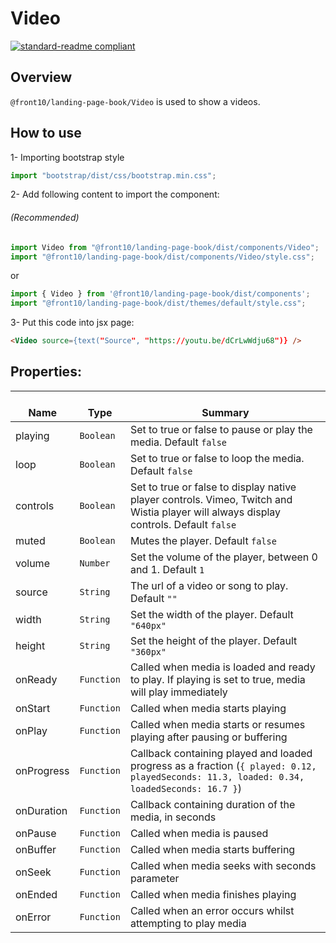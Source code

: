 # Video

[![standard-readme compliant](https://img.shields.io/badge/standard--readme-OK-green.svg?style=flat-square)](https://github.com/RichardLitt/standard-readme)

## Overview
`@front10/landing-page-book/Video` is used to show a videos.

## How to use
1- Importing bootstrap style

```js
import "bootstrap/dist/css/bootstrap.min.css";
```
2- Add following content to import the component:

###### (Recommended)
```js
import Video from "@front10/landing-page-book/dist/components/Video";
import "@front10/landing-page-book/dist/components/Video/style.css";
```
or

```js
import { Video } from '@front10/landing-page-book/dist/components';
import "@front10/landing-page-book/dist/themes/default/style.css";
```

3- Put this code into jsx page:
```html
<Video source={text("Source", "https://youtu.be/dCrLwWdju68")} />
```

## Properties:

| </br>Name   | </br>Type | </br>Summary                                                                                 | 
| ------------| - | ------------------------------------------------------------------------------------------------------ |
| playing      | `Boolean` | Set to true or false to pause or play the media. Default `false` |
| loop      | `Boolean` | Set to true or false to loop the media. Default `false` |
| controls      | `Boolean` | Set to true or false to display native player controls. Vimeo, Twitch and Wistia player will always display controls. Default `false` |
| muted      | `Boolean` | Mutes the player. Default `false` |
| volume      | `Number` | Set the volume of the player, between 0 and 1. Default `1` |
| source      | `String` | The url of a video or song to play. Default `""` |
| width      | `String` | Set the width of the player. Default `"640px"` |
| height      | `String` | Set the height of the player. Default `"360px"` |
| onReady      | `Function` | Called when media is loaded and ready to play. If playing is set to true, media will play immediately |
| onStart      | `Function` | Called when media starts playing |
| onPlay      | `Function` | Called when media starts or resumes playing after pausing or buffering |
| onProgress      | `Function` | Callback containing played and loaded progress as a fraction (`{ played: 0.12, playedSeconds: 11.3, loaded: 0.34, loadedSeconds: 16.7 }`) |
| onDuration      | `Function` | Callback containing duration of the media, in seconds |
| onPause      | `Function` | Called when media is paused |
| onBuffer      | `Function` | Called when media starts buffering |
| onSeek      | `Function` | Called when media seeks with seconds parameter |
| onEnded      | `Function` | Called when media finishes playing |
| onError      | `Function` | Called when an error occurs whilst attempting to play media |
